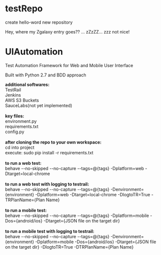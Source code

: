 # testRepo
create hello-word new repository

Hey, where my Zgalaxy entry goes??
... zZzZZ... zzz
not nice!


# UIAutomation
Test Automation Framework for Web and Mobile User Interface

Built with Python 2.7 and BDD approach

**additional softwares:**<br>
TestRail<br>
Jenkins<br>
AWS S3 Buckets<br>
SauceLabs(not yet implemented)<br>
<br>
**key files:**<br>
environment.py<br>
requirements.txt<br>
config.py<br>
<br>
**after cloning the repo to your own workspace:**<br>
cd into project<br>
execute: sudo pip install -r requirements.txt<br>
<br>
**to run a web test:**<br>
behave --no-skipped --no-capture --tags=@{tags} -Dplatform=web -Dtarget=local-chrome<br>
<br>
**to run a web test with logging to testrail:**<br>
behave --no-skipped --no-capture --tags=@{tags} -Denvironment={environment} -Dplatform=web -Dtarget=local-chrome -DlogtoTR=True -TRPlanName={Plan Name}<br>
<br>
**to run a mobile test:**<br>
behave --no-skipped --no-capture --tags=@{tags} -Dplatform=mobile -Dos={android/ios} -Dtarget={JSON file on the target dir}<br>
<br>
**to run a mobile test with logging to testrail:**<br>
behave --no-skipped --no-capture --tags=@{tags} -Denvironment={environment} -Dplatform=mobile -Dos={android/ios} -Dtarget={JSON file on the target dir} -DlogtoTR=True -DTRPlanName={Plan Name}
